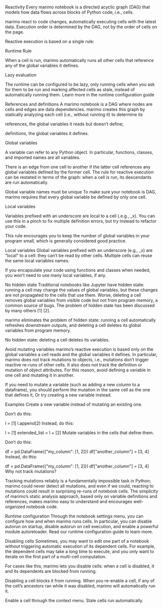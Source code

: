 Reactivity
Every marimo notebook is a directed acyclic graph (DAG) that models how data flows across blocks of Python code, i.e., cells.

marimo react to code changes, automatically executing cells with the latest data. Execution order is determined by the DAG, not by the order of cells on the page.

Reactive execution is based on a single rule:

Runtime Rule

When a cell is run, marimo automatically runs all other cells that reference any of the global variables it defines.

Lazy evaluation

The runtime can be configured to be lazy, only running cells when you ask for them to be run and marking affected cells as stale, instead of automatically running them. Learn more in the runtime configuration guide

References and definitions
A marimo notebook is a DAG where nodes are cells and edges are data dependencies. marimo creates this graph by statically analyzing each cell (i.e., without running it) to determine its

references, the global variables it reads but doesn’t define;

definitions, the global variables it defines.

Global variables

A variable can refer to any Python object. In particular, functions, classes, and imported names are all variables.

There is an edge from one cell to another if the latter cell references any global variables defined by the former cell. The rule for reactive execution can be restated in terms of the graph: when a cell is run, its descendants are run automatically.

Global variable names must be unique
To make sure your notebook is DAG, marimo requires that every global variable be defined by only one cell.

Local variables

Variables prefixed with an underscore are local to a cell (.e.g., _x). You can use this in a pinch to fix multiple definition errors, but try instead to refactor your code.

This rule encourages you to keep the number of global variables in your program small, which is generally considered good practice.

Local variables
Global variables prefixed with an underscore (e.g., _x) are “local” to a cell: they can’t be read by other cells. Multiple cells can reuse the same local variables names.

If you encapsulate your code using functions and classes when needed, you won’t need to use many local variables, if any.

No hidden state
Traditional notebooks like Jupyter have hidden state: running a cell may change the values of global variables, but these changes are not propagated to the cells that use them. Worse, deleting a cell removes global variables from visible code but not from program memory, a common source of bugs. The problem of hidden state has been discussed by many others [1] [2].

marimo eliminates the problem of hidden state: running a cell automatically refreshes downstream outputs, and deleting a cell deletes its global variables from program memory.


No hidden state: deleting a cell deletes its variables.

Avoid mutating variables
marimo’s reactive execution is based only on the global variables a cell reads and the global variables it defines. In particular, marimo does not track mutations to objects, i.e., mutations don’t trigger reactive re-runs of other cells. It also does not track the definition or mutation of object attributes. For this reason, avoid defining a variable in one cell and mutating it in another.

If you need to mutate a variable (such as adding a new column to a dataframe), you should perform the mutation in the same cell as the one that defines it, Or try creating a new variable instead.

Examples
Create a new variable instead of mutating an existing one.

Don’t do this:

l = [1]
l.append(2)
Instead, do this:

l = [1]
extended_list = l + [2]
Mutate variables in the cells that define them.

Don’t do this:

df = pd.DataFrame({"my_column": [1, 2]})
df["another_column"] = [3, 4]
Instead, do this:

df = pd.DataFrame({"my_column": [1, 2]})
df["another_column"] = [3, 4]
Why not track mutations?

Tracking mutations reliably is a fundamentally impossible task in Python; marimo could never detect all mutations, and even if we could, reacting to mutations could result in surprising re-runs of notebook cells. The simplicity of marimo’s static analysis approach, based only on variable definitions and references, makes marimo easy to understand and encourages well-organized notebook code.

Runtime configuration
Through the notebook settings menu, you can configure how and when marimo runs cells. In particular, you can disable autorun on startup, disable autorun on cell execution, and enable a powerful module autoreloader. Read our runtime configuration guide to learn more.

Disabling cells
Sometimes, you may want to edit one part of a notebook without triggering automatic execution of its dependent cells. For example, the dependent cells may take a long time to execute, and you only want to iterate on the first part of a multi-cell computation.

For cases like this, marimo lets you disable cells: when a cell is disabled, it and its dependents are blocked from running.


Disabling a cell blocks it from running.
When you re-enable a cell, if any of the cell’s ancestors ran while it was disabled, marimo will automatically run it.


Enable a cell through the context menu. Stale cells run automatically.